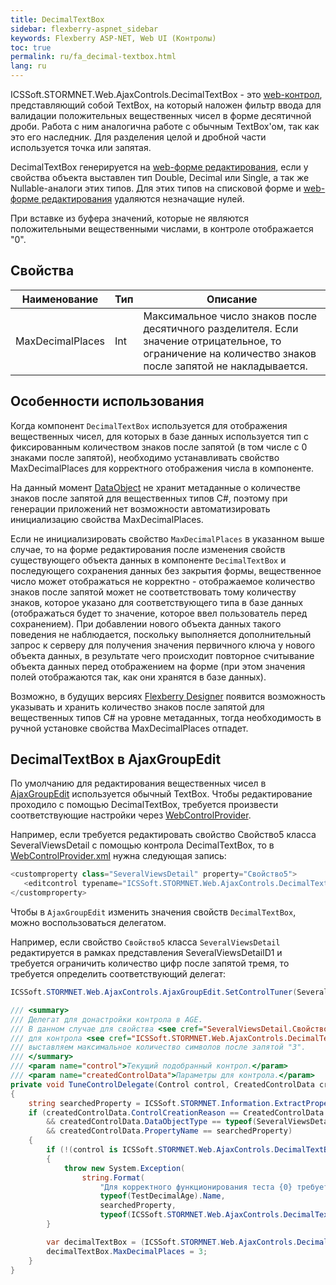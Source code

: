 ```yaml
---
title: DecimalTextBox
sidebar: flexberry-aspnet_sidebar
keywords: Flexberry ASP-NET, Web UI (Контролы)
toc: true
permalink: ru/fa_decimal-textbox.html
lang: ru
---
```


ICSSoft.STORMNET.Web.AjaxControls.DecimalTextBox - это [web-контрол](fa_web-controls.html), представляющий собой TextBox, на который наложен фильтр ввода для валидации положительных вещественных чисел в форме десятичной дроби. Работа с ним аналогична работе с обычным TextBox'ом, так как это его наследник. Для разделения целой и дробной части используется точка или запятая.

DecimalTextBox генерируется на [web-форме редактирования](fa_web-edit-form.html), если у свойства объекта выставлен тип Double, Decimal или Single, а так же Nullable-аналоги этих типов. Для этих типов на списковой форме и [web-форме редактирования](fa_web-edit-form.html) удаляются незначащие нулей.

При вставке из буфера значений, которые не являются положительными вещественными числами, в контроле отображается "0".

## Свойства

| Наименование | Тип | Описание|
|---|---|---|
| MaxDecimalPlaces | Int | Максимальное число знаков после десятичного разделителя. Если значение отрицательное, то ограничение на количество знаков после запятой не накладывается.|

## Особенности использования

Когда компонент `DecimalTextBox` используется для отображения вещественных чисел, для которых в базе данных используется тип с фиксированным количеством знаков после запятой (в том числе с 0 знаками после запятой), необходимо устанавливать свойство MaxDecimalPlaces для корректного отображения числа в компоненте. 

На данный момент [DataObject](fo_data-object.html) не хранит метаданные о количестве знаков после запятой для вещественных типов C#, поэтому при генерации приложений нет возможности автоматизировать инициализацию свойства MaxDecimalPlaces.

Если не инициализировать свойство `MaxDecimalPlaces` в указанном выше случае, то на форме редактирования после изменения свойств существующего объекта данных в компоненте `DecimalTextBox` и последующего сохранения данных без закрытия формы, вещественное число может отображаться не корректно - отображаемое количество знаков после запятой может не соответствовать тому количеству знаков, которое указано для соответствующего типа в базе данных (отображаться будет то значение, которое ввел пользователь перед сохранением). При добавлении нового объекта данных такого поведения не наблюдается, поскольку выполняется дополнительный запрос к серверу для получения значения первичного ключа у нового объекта данных, в результате чего происходит повторное считывание объекта данных перед отображением на форме (при этом значения полей отображаются так, как они хранятся в базе данных).

Возможно, в будущих версиях [Flexberry Designer](fd_landing_page.html) появится возможность указывать и хранить количество знаков после запятой для вещественных типов C# на уровне метаданных, тогда необходимость в ручной установке свойства MaxDecimalPlaces отпадет.

## DecimalTextBox в AjaxGroupEdit

По умолчанию для редактирования вещественных чисел в [AjaxGroupEdit](fa_ajax-group-edit.html) используется обычный TextBox.
Чтобы редактирование проходило с помощью DecimalTextBox, требуется произвести соответствующие настройки через [WebControlProvider](fa_web-control-provider.html).

Например, если требуется редактировать свойство Свойство5 класса SeveralViewsDetail с помощью контрола DecimalTextBox, то в [WebControlProvider.xml](fa_web-control-provider.html) нужна следующая запись:

 ```csharp
<customproperty class="SeveralViewsDetail" property="Свойство5">
    <editcontrol typename="ICSSoft.STORMNET.Web.AjaxControls.DecimalTextBox, ICSSoft.STORMNET.Web.AjaxControls" codefile="" property="Text"/>
</customproperty>
 ```

Чтобы в `AjaxGroupEdit` изменить значения свойств `DecimalTextBox`, можно воспользоваться делегатом.

Например, если свойство `Свойство5` класса `SeveralViewsDetail` редактируется в рамках представления SeveralViewsDetailD1 и требуется ограничить количество цифр после запятой тремя, то требуется определить соответствующий делегат:

```csharp
ICSSoft.STORMNET.Web.AjaxControls.AjaxGroupEdit.SetControlTuner(SeveralViewsDetail.Views.SeveralViewsDetailD1.Name, TuneControlDelegate);
```

```csharp
/// <summary>
/// Делегат для донастройки контрола в AGE.
/// В данном случае для свойства <see cref="SeveralViewsDetail.Свойство5"/> 
/// для контрола <see cref="ICSSoft.STORMNET.Web.AjaxControls.DecimalTextBox"/> 
/// выставляем максимальное количество символов после запятой "3".
/// </summary>
/// <param name="control">Текущий подобранный контрол.</param>
/// <param name="createdControlData">Параметры для контрола.</param>
private void TuneControlDelegate(Control control, CreatedControlData createdControlData)
{
	string searchedProperty = ICSSoft.STORMNET.Information.ExtractPropertyPath<SeveralViewsDetail>(x => x.Свойство5);
	if (createdControlData.ControlCreationReason == CreatedControlData.CreateControlReason.Edit
		&& createdControlData.DataObjectType == typeof(SeveralViewsDetail)
		&& createdControlData.PropertyName == searchedProperty)
	{
		if (!(control is ICSSoft.STORMNET.Web.AjaxControls.DecimalTextBox))
		{
			throw new System.Exception(
				string.Format(
					"Для корректного функционирования теста {0} требуется, чтобы для редактирования свойства {1} использовался контрол {2}.", 
					typeof(TestDecimalAge).Name, 
					searchedProperty,
					typeof(ICSSoft.STORMNET.Web.AjaxControls.DecimalTextBox).Name));
		}

		var decimalTextBox = (ICSSoft.STORMNET.Web.AjaxControls.DecimalTextBox)control;
		decimalTextBox.MaxDecimalPlaces = 3;
	}
}
```
